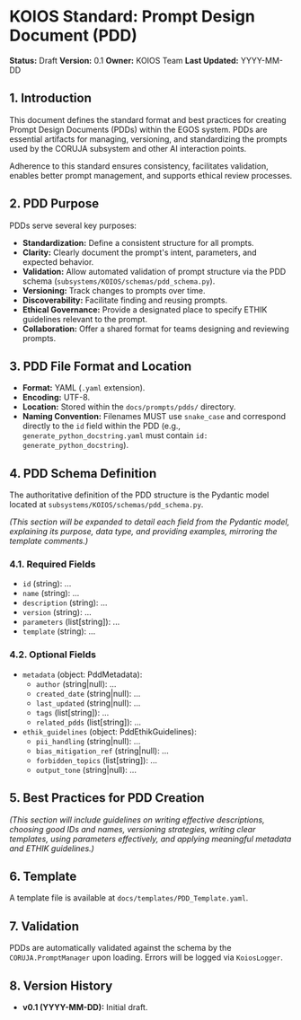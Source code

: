 # KOIOS Standard: Prompt Design Document (PDD)

**Status:** Draft
**Version:** 0.1
**Owner:** KOIOS Team
**Last Updated:** YYYY-MM-DD

## 1. Introduction

This document defines the standard format and best practices for creating Prompt Design Documents (PDDs) within the EGOS system. PDDs are essential artifacts for managing, versioning, and standardizing the prompts used by the CORUJA subsystem and other AI interaction points.

Adherence to this standard ensures consistency, facilitates validation, enables better prompt management, and supports ethical review processes.

## 2. PDD Purpose

PDDs serve several key purposes:
*   **Standardization:** Define a consistent structure for all prompts.
*   **Clarity:** Clearly document the prompt's intent, parameters, and expected behavior.
*   **Validation:** Allow automated validation of prompt structure via the PDD schema (`subsystems/KOIOS/schemas/pdd_schema.py`).
*   **Versioning:** Track changes to prompts over time.
*   **Discoverability:** Facilitate finding and reusing prompts.
*   **Ethical Governance:** Provide a designated place to specify ETHIK guidelines relevant to the prompt.
*   **Collaboration:** Offer a shared format for teams designing and reviewing prompts.

## 3. PDD File Format and Location

*   **Format:** YAML (`.yaml` extension).
*   **Encoding:** UTF-8.
*   **Location:** Stored within the `docs/prompts/pdds/` directory.
*   **Naming Convention:** Filenames MUST use `snake_case` and correspond directly to the `id` field within the PDD (e.g., `generate_python_docstring.yaml` must contain `id: generate_python_docstring`).

## 4. PDD Schema Definition

The authoritative definition of the PDD structure is the Pydantic model located at `subsystems/KOIOS/schemas/pdd_schema.py`.

*(This section will be expanded to detail each field from the Pydantic model, explaining its purpose, data type, and providing examples, mirroring the template comments.)*

### 4.1. Required Fields

*   `id` (string): ...
*   `name` (string): ...
*   `description` (string): ...
*   `version` (string): ...
*   `parameters` (list[string]): ...
*   `template` (string): ...

### 4.2. Optional Fields

*   `metadata` (object: PddMetadata):
    *   `author` (string|null): ...
    *   `created_date` (string|null): ...
    *   `last_updated` (string|null): ...
    *   `tags` (list[string]): ...
    *   `related_pdds` (list[string]): ...
*   `ethik_guidelines` (object: PddEthikGuidelines):
    *   `pii_handling` (string|null): ...
    *   `bias_mitigation_ref` (string|null): ...
    *   `forbidden_topics` (list[string]): ...
    *   `output_tone` (string|null): ...

## 5. Best Practices for PDD Creation

*(This section will include guidelines on writing effective descriptions, choosing good IDs and names, versioning strategies, writing clear templates, using parameters effectively, and applying meaningful metadata and ETHIK guidelines.)*

## 6. Template

A template file is available at `docs/templates/PDD_Template.yaml`.

## 7. Validation

PDDs are automatically validated against the schema by the `CORUJA.PromptManager` upon loading. Errors will be logged via `KoiosLogger`.

## 8. Version History

*   **v0.1 (YYYY-MM-DD):** Initial draft.
